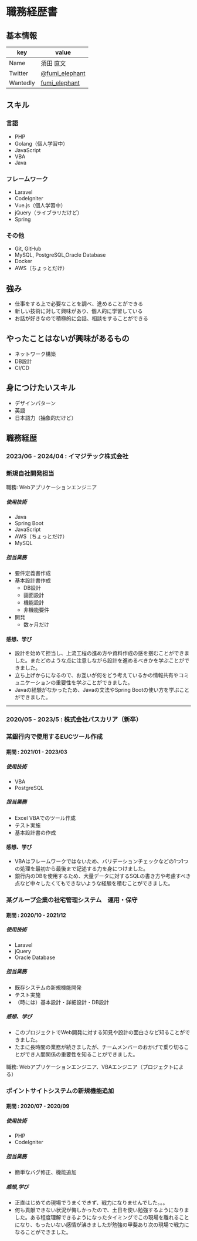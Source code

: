 # 職務経歴書

## 基本情報

|key|value|
|---|-----|
|Name|須田 直文|
|Twitter|[@fumi_elephant](https://twitter.com/fumi_elephant)|
|Wantedly|[fumi_elephant](https://www.wantedly.com/id/fumi_elephant)|

## スキル

### 言語

- PHP
- Golang（個人学習中）
- JavaScript
- VBA
- Java

### フレームワーク

- Laravel
- CodeIgniter
- Vue.js（個人学習中）
- jQuery（ライブラリだけど）
- Spring

### その他

- Git, GitHub
- MySQL, PostgreSQL,Oracle Database
- Docker
- AWS（ちょっとだけ）

## 強み

- 仕事をする上で必要なことを調べ、進めることができる
- 新しい技術に対して興味があり、個人的に学習している
- お話が好きなので積極的に会話、相談をすることができる

## やったことはないが興味があるもの

- ネットワーク構築
- DB設計
- CI/CD

## 身につけたいスキル

- デザインパターン
- 英語
- 日本語力（抽象的だけど）

## 職務経歴

### 2023/06 - 2024/04 : イマジテック株式会社

### 新規自社開発担当

職務: Webアプリケーションエンジニア

##### 使用技術

- Java
- Spring Boot
- JavaScript
- AWS（ちょっとだけ）
- MySQL

##### 担当業務

- 要件定義書作成
- 基本設計書作成
  - DB設計
  - 画面設計
  - 機能設計
  - 非機能要件
- 開発
  - 数ヶ月だけ

#### 感想、学び

- 設計を始めて担当し、上流工程の進め方や資料作成の感を掴むことができました。またどのような点に注意しながら設計を進めるべきかを学ぶことができました。
- 立ち上げからになるので、お互いが何をどう考えているかの情報共有やコミュニケーションの重要性を学ぶことができました。
- Javaの経験がなかったため、Javaの文法やSpring Bootの使い方を学ぶことができました。

***

### 2020/05 - 2023/5 : 株式会社パスカリア（新卒）

### 某銀行内で使用するEUCツール作成

#### 期間 : 2021/01 - 2023/03

##### 使用技術

- VBA
- PostgreSQL

##### 担当業務

- Excel VBAでのツール作成
- テスト実施
- 基本設計書の作成

#### 感想、学び

- VBAはフレームワークではないため、バリデーションチェックなどの1つ1つの処理を最初から最後まで記述する力を身につけました。
- 銀行内のDBを使用するため、大量データに対するSQLの書き方や考慮すべき点など中々したくてもできないような経験を積むことができました。

### 某グループ企業の社宅管理システム　運用・保守

#### 期間 : 2020/10 - 2021/12

##### 使用技術

- Laravel
- jQuery
- Oracle Database

##### 担当業務

- 既存システムの新規機能開発
- テスト実施
- （時には）基本設計・詳細設計・DB設計

##### 感想、学び

- このプロジェクトでWeb開発に対する知見や設計の面白さなど知ることができました。
- たまに長時間の業務が続きましたが、チームメンバーのおかげで乗り切ることができ人間関係の重要性を知ることができました。

職務: Webアプリケーションエンジニア、VBAエンジニア（プロジェクトによる）

### ポイントサイトシステムの新規機能追加

#### 期間 : 2020/07 - 2020/09

##### 使用技術

- PHP
- CodeIgniter

##### 担当業務

- 簡単なバグ修正、機能追加

##### 感想,学び

- 正直はじめての現場でうまくできず、戦力になりませんでした。。。
- 何も貢献できない状況が悔しかったので、土日を使い勉強するようになりました。ある程度理解できるようになったタイミングでこの現場を離れることになり、もったいない感情が沸きましたが勉強の甲斐あり次の現場で戦力になることができました。
  
